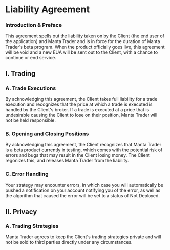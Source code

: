 # Liability Agreement

### Introduction & Preface
This agreement spells out the liability taken on by the Client (the end user of the application) and Manta Trader and is in force for the duration
of Manta Trader's beta program. When the product officially goes live, this agreement will be void and a new EUA will be sent out to the Client, with 
a chance to continue or end service. 
## I. Trading
### A. Trade Executions
By acknowledging this agreement, the Client takes full liability for a trade execution and recognizes that the price at which a trade is executed 
is handled by the Client's broker. If a trade is executed at a price that is undesirable causing the Client to lose on their position, Manta Trader
will not be held responsible.
### B. Opening and Closing Positions
By acknowledging this agreement, the Client recognizes that Manta Trader is a beta product currently in testing, which comes with the potential 
risk of errors and bugs that may result in the Client losing money. The Client regonizes this, and releases Manta Trader from the liability. 
### C. Error Handling 
Your strategy may encounter errors, in which case you will automatically be pushed a notification on your account notifying you of the error,
as well as the algorithm that caused the error will be set to a status of Not Deployed. 
## II. Privacy              
### A. Trading Strategies
Manta Trader agrees to keep the Client's trading strategies private and will not be sold to third parties directly under any circumstances. 
